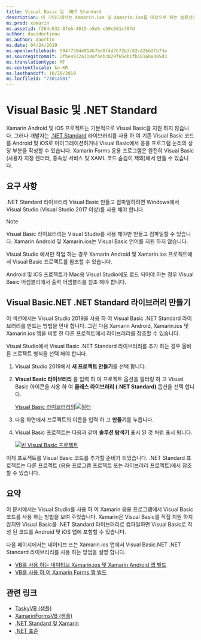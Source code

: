 ```yaml
---
title: Visual Basic 및 .NET Standard
description: 이 가이드에서는 Xamarin.ios 및 Xamarin.ios를 대상으로 하는 솔루션에서 사용할 수 있는 .NET Standard 프로젝트를 작성 하는 데 Visual Basic를 사용할 수 있는 방법을 설명 합니다.
ms.prod: xamarin
ms.assetid: f264c632-8feb-4015-a5e5-cb9c681c787d
author: davidortinau
ms.author: daortin
ms.date: 04/24/2019
ms.openlocfilehash: 594f7584e914b7bd8f4d7b72b3c82c42bb2fb73e
ms.sourcegitcommit: 2fbe4932a319af4ebc829f65eb1fb1816ba305d3
ms.translationtype: MT
ms.contentlocale: ko-KR
ms.lasthandoff: 10/29/2019
ms.locfileid: "73014581"
---
```

# <a name="visual-basic-and-net-standard"></a>Visual Basic 및 .NET Standard

Xamarin Android 및 iOS 프로젝트는 기본적으로 Visual Basic을 지원 하지 않습니다. 그러나 개발자는 [.NET Standard](~/cross-platform/app-fundamentals/net-standard.md) 라이브러리를 사용 하 여 기존 Visual Basic 코드를 Android 및 iOS로 마이그레이션하거나 Visual Basic에서 응용 프로그램 논리의 상당 부분을 작성할 수 있습니다. Xamarin Forms 응용 프로그램은 완전히 Visual Basic (사용자 지정 렌더러, 종속성 서비스 및 XAML 코드 숨김이 제외)에서 만들 수 있습니다.

## <a name="requirements"></a>요구 사항

.NET Standard 라이브러리 Visual Basic 만들고 컴파일하려면 Windows에서 Visual Studio (Visual Studio 2017 이상)를 사용 해야 합니다.

> [!NOTE]
> Visual Basic 라이브러리는 Visual Studio를 사용 해야만 만들고 컴파일할 수 있습니다. Xamarin Android 및 Xamarin.ios는 Visual Basic 언어를 지원 하지 않습니다.
>
> Visual Studio 에서만 작업 하는 경우 Xamarin Android 및 Xamarin.ios 프로젝트에서 Visual Basic 프로젝트를 참조할 수 있습니다.
>
> Android 및 iOS 프로젝트가 Mac용 Visual Studio에도 로드 되어야 하는 경우 Visual Basic 어셈블리에서 출력 어셈블리를 참조 해야 합니다.

## <a name="creating-a-visual-basicnet-net-standard-library"></a>Visual Basic.NET .NET Standard 라이브러리 만들기

이 섹션에서는 Visual Studio 2019을 사용 하 여 Visual Basic .NET Standard 라이브러리를 만드는 방법을 안내 합니다.
그런 다음 Xamarin Android, Xamarin.ios 및 Xamarin.ios 앱을 비롯 한 다른 프로젝트에서 라이브러리를 참조할 수 있습니다.

Visual Studio에서 Visual Basic .NET Standard 라이브러리를 추가 하는 경우 올바른 프로젝트 형식을 선택 해야 합니다.

1. Visual Studio 2019에서 **새 프로젝트 만들기**를 선택 합니다.

2. **Visual Basic 라이브러리** 를 입력 하 여 프로젝트 옵션을 필터링 하 고 Visual Basic 아이콘을 사용 하 여 **클래스 라이브러리 (.NET Standard)** 옵션을 선택 합니다.

    [Visual Basic 라이브러리의![필터](xamarin-forms-images/06-sml.png)](xamarin-forms-images/06.png#lightbox)

3. 다음 화면에서 프로젝트의 이름을 입력 하 고 **만들기**를 누릅니다.

4. Visual Basic 프로젝트는 다음과 같이 **솔루션 탐색기** 표시 된 것 처럼 표시 됩니다.

    [![빈 Visual Basic 프로젝트](images/new-library-sml.png)](images/new-library.png#lightbox)

이제 프로젝트를 Visual Basic 코드를 추가할 준비가 되었습니다. .NET Standard 프로젝트는 다른 프로젝트 (응용 프로그램 프로젝트 또는 라이브러리 프로젝트)에서 참조할 수 있습니다.

## <a name="summary"></a>요약

이 문서에서는 Visual Studio를 사용 하 여 Xamarin 응용 프로그램에서 Visual Basic 코드를 사용 하는 방법을 보여 주었습니다. Xamarin은 Visual Basic를 직접 지원 하지 않지만 Visual Basic를 .NET Standard 라이브러리로 컴파일하면 Visual Basic로 작성 된 코드를 Android 및 iOS 앱에 포함할 수 있습니다.

다음 페이지에서는 네이티브 또는 Xamarin.ios 앱에서 Visual Basic.NET .NET Standard 라이브러리를 사용 하는 방법을 설명 합니다.

- [VB를 사용 하는 네이티브 Xamarin.ios 및 Xamarin Android 앱 빌드](native-apps.md)
- [VB를 사용 하 여 Xamarin Forms 앱 빌드](xamarin-forms.md)

## <a name="related-links"></a>관련 링크

- [TaskyVB (샘플)](https://docs.microsoft.com/samples/xamarin/mobile-samples/visualbasic-taskyvb/)
- [XamarinFormsVB (샘플)](https://docs.microsoft.com/samples/xamarin/mobile-samples/visualbasic-xamarinformsvb/)
- [.NET Standard 및 Xamarin](~/cross-platform/app-fundamentals/net-standard.md)
- [.NET 표준](/dotnet/standard/net-standard/)

